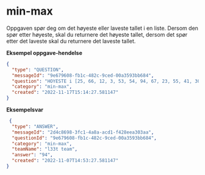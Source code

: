 # min-max

Oppgaven spør deg om det høyeste eller laveste tallet i en liste. Dersom den spør etter høyeste, skal du returnere det
høyeste tallet, dersom det spør etter det laveste skal du returnere det laveste tallet.

**Eksempel oppgave-hendelse**

```json
{
  "type": "QUESTION",
  "messageId": "9e679608-fb1c-482c-9ced-00a3593bb684",
  "question": "HOYESTE i [25, 66, 12, 3, 53, 54, 94, 67, 23, 55, 41, 30, 40, 50, 60, 70, 80, 10, 11, 1]",
  "category": "min-max",
  "created": "2022-11-17T15:14:27.581147"
}
```
**Eksempelsvar**

```json
 {
  "type": "ANSWER",
  "messageId": "2d4c8698-3fc1-4a8a-acd1-f428eea303aa",
  "questionId": "9e679608-fb1c-482c-9ced-00a3593bb684",
  "category": "min-max",
  "teamName": "l33t team",
  "answer": "94",
  "created": "2022-11-07T14:53:27.581147"
}
```
